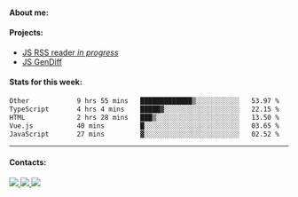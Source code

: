 #### About me:

#### Projects:
- [JS RSS reader *in progress*](https://github.com/GKoil/frontend-project-lvl3)
- [JS GenDiff](https://github.com/GKoil/GenDiff)

#### Stats for this week:
<!--START_SECTION:waka-->

```txt
Other            9 hrs 55 mins   █████████████▒░░░░░░░░░░░   53.97 %
TypeScript       4 hrs 4 mins    █████▓░░░░░░░░░░░░░░░░░░░   22.15 %
HTML             2 hrs 28 mins   ███▒░░░░░░░░░░░░░░░░░░░░░   13.50 %
Vue.js           40 mins         █░░░░░░░░░░░░░░░░░░░░░░░░   03.65 %
JavaScript       27 mins         ▓░░░░░░░░░░░░░░░░░░░░░░░░   02.52 %
```

<!--END_SECTION:waka-->
---
#### Contacts:

<a target='_blank' title='LinkedIn' href="https://www.linkedin.com/in/gkoil/">
  <img src="https://img.shields.io/badge/LinkedIn-0077B5?style=for-the-badge&logo=linkedin&logoColor=white" />
</a>
<a target='_blank' title='Telegram' href="https://t.me/gkoil">
  <img src="https://img.shields.io/badge/Telegram-2CA5E0?style=for-the-badge&logo=telegram&logoColor=white" />
</a>
<a target='_blank' title='Gmail' href="mailto: gk.grigorev@gmail.com">
  <img src="https://img.shields.io/badge/Gmail-D14836?style=for-the-badge&logo=gmail&logoColor=white" />
</a>

